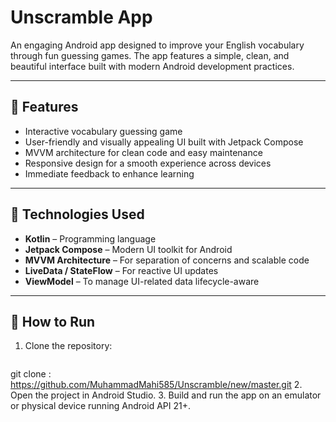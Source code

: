 # Unscramble App

An engaging Android app designed to improve your English vocabulary through fun guessing games. The app features a simple, clean, and beautiful interface built with modern Android development practices.

---

## 📱 Features

- Interactive vocabulary guessing game
- User-friendly and visually appealing UI built with Jetpack Compose
- MVVM architecture for clean code and easy maintenance
- Responsive design for a smooth experience across devices
- Immediate feedback to enhance learning

---

## 🚀 Technologies Used

- **Kotlin** – Programming language  
- **Jetpack Compose** – Modern UI toolkit for Android  
- **MVVM Architecture** – For separation of concerns and scalable code  
- **LiveData / StateFlow** – For reactive UI updates  
- **ViewModel** – To manage UI-related data lifecycle-aware

---

## 🎯 How to Run

1. Clone the repository:
   ```bash
 git clone : https://github.com/MuhammadMahi585/Unscramble/new/master.git
2. Open the project in Android Studio.
3. Build and run the app on an emulator or physical device running Android API 21+.
